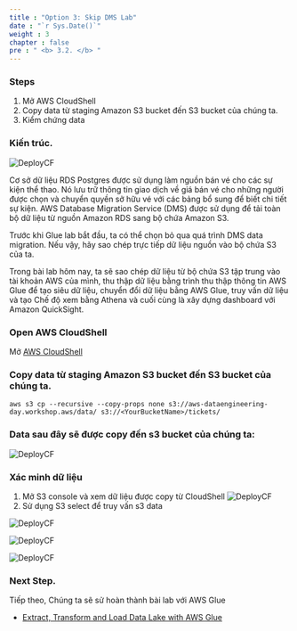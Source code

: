 ```yaml
---
title : "Option 3: Skip DMS Lab"
date : "`r Sys.Date()`"
weight : 3
chapter : false
pre : " <b> 3.2. </b> "
---
```


### Steps
1. Mở AWS CloudShell
2. Copy data từ staging Amazon S3 bucket đến S3 bucket của chúng ta.
3. Kiểm chứng data

### Kiến trúc.
![DeployCF](/WorkShopTwo/images/3.connect/81.png) 

Cơ sở dữ liệu RDS Postgres được sử dụng làm nguồn bán vé cho các sự kiện thể thao. Nó lưu trữ thông tin giao dịch về giá bán vé cho những người được chọn và chuyển quyền sở hữu vé với các bảng bổ sung để biết chi tiết sự kiện. AWS Database Migration Service (DMS) được sử dụng để tải toàn bộ dữ liệu từ nguồn Amazon RDS sang bộ chứa Amazon S3.

Trước khi Glue lab bắt đầu, ta có thể chọn bỏ qua quá trình DMS data migration. Nếu vậy, hãy sao chép trực tiếp dữ liệu nguồn vào bộ chứa S3 của ta.

Trong bài lab hôm nay, ta sẽ sao chép dữ liệu từ bộ chứa S3 tập trung vào tài khoản AWS của mình, thu thập dữ liệu bằng trình thu thập thông tin AWS Glue để tạo siêu dữ liệu, chuyển đổi dữ liệu bằng AWS Glue, truy vấn dữ liệu và tạo Chế độ xem bằng Athena và cuối cùng là xây dựng dashboard với Amazon QuickSight.

### Open AWS CloudShell

Mở [AWS CloudShell](https://console.aws.amazon.com/cloudshell/home?region=us-east-1)

### Copy data từ staging Amazon S3 bucket đến S3 bucket của chúng ta.

```
aws s3 cp --recursive --copy-props none s3://aws-dataengineering-day.workshop.aws/data/ s3://<YourBucketName>/tickets/
```

### Data sau đây sẽ được copy đến s3 bucket của chúng ta:
![DeployCF](/WorkShopTwo/images/3.connect/82.jpeg) 

### Xác minh dữ liệu
1. Mở S3 console và xem dữ liệu được copy từ CloudShell
![DeployCF](/WorkShopTwo/images/3.connect/822.png) 
2. Sử dụng S3 select để truy vấn s3 data

![DeployCF](/WorkShopTwo/images/3.connect/83.png) 

![DeployCF](/WorkShopTwo/images/3.connect/84.png) 

![DeployCF](/WorkShopTwo/images/3.connect/85.png) 

### Next Step.
Tiếp theo, Chúng ta sẽ sử  hoàn thành bài lab với AWS Glue
- [Extract, Transform and Load Data Lake with AWS Glue](https://catalog.us-east-1.prod.workshops.aws/workshops/976050cc-0606-4b23-b49f-ca7b8ac4b153/en-US/600.html)